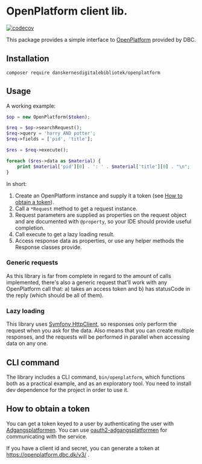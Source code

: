 # OpenPlatform client lib.

[![codecov](https://codecov.io/gh/reload/openplatform-client/branch/master/graph/badge.svg)](https://codecov.io/gh/reload/openplatform-client)

This package provides a simple interface to
[OpenPlatform](https://openplatform.dbc.dk/v3/) provided by DBC.

## Installation

```shell
composer require danskernesdigitalebibliotek/openplatform
```

## Usage

A working example:

``` php
$op = new OpenPlatform($token);

$req = $op->searchRequest();
$req->query = 'harry AND potter';
$req->fields = ['pid', 'title'];

$res = $req->execute();

foreach ($res->data as $material) {
    print $material['pid'][0] . ': ' . $material['title'][0] . "\n";
}
```

In short:

1. Create an OpenPlatform instance and supply it a token (see [How to
   obtain a token](#how-to-obtain-a-token)).
2. Call a `*Request` method to get a request instance.
3. Request parameters are supplied as properties on the request object
   and are documented with `@property`, so your IDE should provide
   useful completion.
4. Call execute to get a lazy loading result.
5. Access response data as properties, or use any helper methods the
   Response classes provide.

### Generic requests

As this library is far from complete in regard to the amount of calls
implemented, there's also a generic request that'll work with any
OpenPlatform call that: a) takes an access token and b) has statusCode
in the reply (which should be all of them).

### Lazy loading

This library uses [Symfony
HttpClient](https://symfony.com/doc/current/components/http_client.html),
so responses only perform the request when you ask for the data. Also
means that you can create multiple responses, and the requests will be
performed in parallel when accessing data on any one.

## CLI command

The library includes a CLI command, `bin/openplatform`, which
functions both as a practical example, and as an exploratory tool. You
need to install dev dependence for the project in order to use it.

## How to obtain a token

You can get a token keyed to a user by authenticating the user with
[Adgangsplatformen](https://github.com/DBCDK/hejmdal). You can use
[oauth2-adgangsplatformen](https://github.com/reload/oauth2-adgangsplatformen)
for communicating with the service.

If you have a client id and secret, you can generate a token at
https://openplatform.dbc.dk/v3/ .
